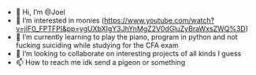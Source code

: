 - 👋 Hi, I’m @Joel
- 👀 I’m interested in monies (https://www.youtube.com/watch?v=jlF0_FPTFPI&pp=ygUXbXIgY3JhYnMgZ2V0dGluZyBraWxsZWQ%3D)
- 🌱 I’m currently learning to play the piano, program in python and not fucking suiciding while studying for the CFA exam
- 💞️ I’m looking to collaborate on interesting projects of all kinds I guess
- 📫 How to reach me idk send a pigeon or something

<!---
JoelKrimmel/JoelKrimmel is a ✨ special ✨ repository because its `README.md` (this file) appears on your GitHub profile.
You can click the Preview link to take a look at your changes.
--->
